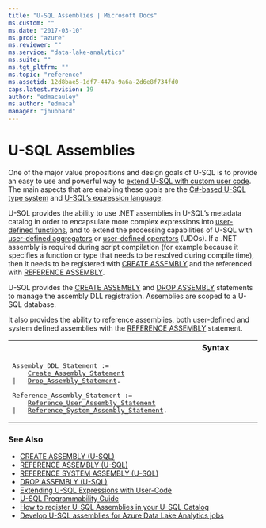 ```yaml
---
title: "U-SQL Assemblies | Microsoft Docs"
ms.custom: ""
ms.date: "2017-03-10"
ms.prod: "azure"
ms.reviewer: ""
ms.service: "data-lake-analytics"
ms.suite: ""
ms.tgt_pltfrm: ""
ms.topic: "reference"
ms.assetid: 12d8bae5-1df7-447a-9a6a-2d6e8f734fd0
caps.latest.revision: 19
author: "edmacauley"
ms.author: "edmaca"
manager: "jhubbard"
---
```

# U-SQL Assemblies
One of the major value propositions and design goals of U-SQL is to provide an easy to use and powerful way to [extend U-SQL with custom user code](extending-u-sql-expressions-with-user-code.md). The main aspects that are enabling these goals are the [C#-based U-SQL type system](data-types-and-literals-u-sql.md) and [U-SQL’s expression language](expressions-u-sql.md).  
  
U-SQL provides the ability to use .NET assemblies in U-SQL’s metadata catalog in order to encapsulate more complex expressions into [user-defined functions](https://docs.microsoft.com/azure/data-lake-analytics/data-lake-analytics-u-sql-programmability-guide#user-defined-functions---udf), and to extend the processing capabilities of U-SQL with [user-defined aggregators](https://docs.microsoft.com/azure/data-lake-analytics/data-lake-analytics-u-sql-programmability-guide#user-defined-aggregates--udagg) or [user-defined operators](https://docs.microsoft.com/azure/data-lake-analytics/data-lake-analytics-u-sql-programmability-guide#user-defined-objects--udo) (UDOs). If a .NET assembly is required during script compilation (for example because it specifies a function or type that needs to be resolved during compile time), then it needs to be registered with [CREATE ASSEMBLY](create-assembly-u-sql.md) and the referenced with [REFERENCE ASSEMBLY](reference-assembly-u-sql.md).  

U-SQL provides the [CREATE ASSEMBLY](create-assembly-u-sql.md) and [DROP ASSEMBLY](drop-assembly-u-sql.md) statements to manage the assembly DLL registration. Assemblies are scoped to a U-SQL database.  
  
It also provides the ability to reference assemblies, both user-defined and system defined assemblies with the [REFERENCE ASSEMBLY](reference-assembly-u-sql.md) statement.   
  
<table><th>Syntax</th><tr><td><pre>
Assembly_DDL_Statement :=                                                                                
    <a href="create-assembly-u-sql.md">Create_Assembly_Statement</a>  
|   <a href="drop-assembly-u-sql.md">Drop_Assembly_Statement</a>.<br />  
Reference_Assembly_Statement :=  
    <a href="reference-assembly-u-sql.md">Reference_User_Assembly_Statement</a>   
|   <a href="reference-system-assembly-u-sql.md">Reference_System_Assembly_Statement</a>.  
</pre></td></tr></table>

### See Also    
* [CREATE ASSEMBLY (U-SQL)](create-assembly-u-sql.md)  
* [REFERENCE ASSEMBLY (U-SQL)](reference-assembly-u-sql.md)  
* [REFERENCE SYSTEM ASSEMBLY (U-SQL)](reference-system-assembly-u-sql.md)  
* [DROP ASSEMBLY (U-SQL)](drop-assembly-u-sql.md)  
* [Extending U-SQL Expressions with User-Code](extending-u-sql-expressions-with-user-code.md)  
* [U-SQL Programmability Guide](https://docs.microsoft.com/azure/data-lake-analytics/data-lake-analytics-u-sql-programmability-guide)  
* [How to register U-SQL Assemblies in your U-SQL Catalog](https://blogs.msdn.microsoft.com/azuredatalake/2016/08/26/how-to-register-u-sql-assemblies-in-your-u-sql-catalog/)
* [Develop U-SQL assemblies for Azure Data Lake Analytics jobs](https://docs.microsoft.com/azure/data-lake-analytics/data-lake-analytics-u-sql-develop-assemblies)
 